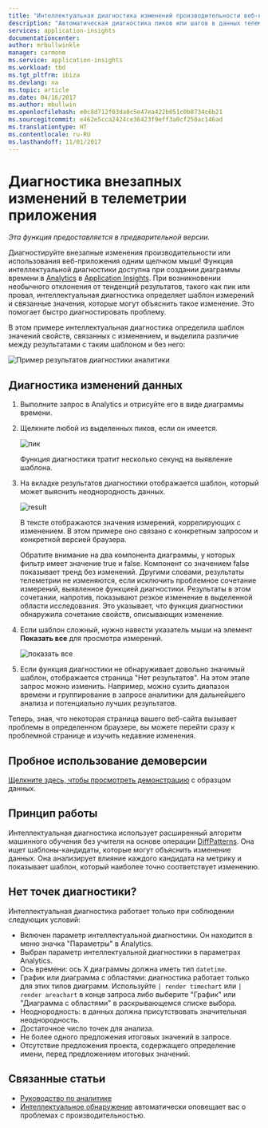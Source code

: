 ```yaml
---
title: "Интеллектуальная диагностика изменений производительности веб-приложений в Azure Application Insights| Документы Майкрософт"
description: "Автоматическая диагностика пиков или шагов в данных телеметрии производительности из веб-приложения."
services: application-insights
documentationcenter: 
author: mrbullwinkle
manager: carmonm
ms.service: application-insights
ms.workload: tbd
ms.tgt_pltfrm: ibiza
ms.devlang: na
ms.topic: article
ms.date: 04/16/2017
ms.author: mbullwin
ms.openlocfilehash: e0c8d712f03da0c5e47ea422b051c0b8734c6b21
ms.sourcegitcommit: e462e5cca2424ce36423f9eff3a0cf250ac146ad
ms.translationtype: HT
ms.contentlocale: ru-RU
ms.lasthandoff: 11/01/2017
---
```

# <a name="diagnose-sudden-changes-in-your-app-telemetry"></a>Диагностика внезапных изменений в телеметрии приложения

*Эта функция предоставляется в предварительной версии.*

Диагностируйте внезапные изменения производительности или использования веб-приложения одним щелчком мыши! Функция интеллектуальной диагностики доступна при создании диаграммы времени в [Analytics](app-insights-analytics.md) в [Application Insights](app-insights-overview.md). При возникновении необычного отклонения от тенденций результатов, такого как пик или провал, интеллектуальная диагностика определяет шаблон измерений и связанные значения, которые могут объяснить такое изменение. Это помогает быстро диагностировать проблему. 

В этом примере интеллектуальная диагностика определила шаблон значений свойств, связанных с изменением, и выделила различие между результатами с таким шаблоном и без него:

![Пример результатов диагностики аналитики](./media/app-insights-analytics-diagnostics/analytics-result.png)
 

## <a name="diagnose-data-changes"></a>Диагностика изменений данных

1.  Выполните запрос в Analytics и отрисуйте его в виде диаграммы времени. 
2.  Щелкните любой из выделенных пиков, если он имеется.
 
    ![пик](./media/app-insights-analytics-diagnostics/peak.png)

    Функция диагностики тратит несколько секунд на выявление шаблона.

3. На вкладке результатов диагностики отображается шаблон, который может выяснить неоднородность данных.

    ![result](./media/app-insights-analytics-diagnostics/result.png)
 
    В тексте отображаются значения измерений, коррелирующих с изменением. В этом примере оно связано с конкретным запросом и конкретной версией браузера.

    Обратите внимание на два компонента диаграммы, у которых фильтр имеет значение true и false. Компонент со значением false показывает тренд без изменений. Другими словами, результаты телеметрии не изменяются, если исключить проблемное сочетание измерений, выявленное функцией диагностики. Результаты в этом сочетании, напротив, показывают резкое изменение в выделенной области исследования. Это указывает, что функция диагностики обнаружила сочетание свойств, описывающих изменение.

4.  Если шаблон сложный, нужно навести указатель мыши на элемент **Показать все** для просмотра измерений.

    ![показать все](./media/app-insights-analytics-diagnostics/show-all.png)
 
5.  Если функция диагностики не обнаруживает довольно значимый шаблон, отображается страница "Нет результатов". На этом этапе запрос можно изменить. Например, можно сузить диапазон времени и группирование в запросе аналитики для дальнейшего анализа и потенциально лучших результатов.

Теперь, зная, что некоторая страница вашего веб-сайта вызывает проблемы в определенном браузере, вы можете перейти сразу к проблемной странице и изучить недавние изменения.

## <a name="try-the-demo"></a>Пробное использование демоверсии

[Щелкните здесь, чтобы просмотреть демонстрацию](https://analytics.applicationinsights.io/demo?q=H4sIAAAAAAAAA3VSTY%2FTQAy991dYPXWlLf0QIO2KIiGWA3duiMPsxEnMzhe2p6WIH48nVUsuGylRNPOe3%2FOzN5vFZgPfRhL4VZHPIGM%2BCdgHdESgpMjOKx0RnsgNKYuSF%2BjRaWUE7xKMGIoBgTpMSv2Z0jBxOWc1QBWEPjM4EMUCP2uc0A3x8E5HKMi%2BEQNC7oHRbIgKdJWdUk5vmr9PvdkArildit%2Fcrk0lBDjnyhBzk%2FKVxdTy0QhNY6RhDPYqdlCy9XMV96NjBZc68IH8y6Tzuf01iZxeIZ%2FI5DqMOYmaQQRXNUdz6qGb5WOdSKEXnOozHtEFK%2Bh0qnq5YQzGF9DcoinoqbcigkO0NOZRNGOZaaBkMuat5xznFOtULKhG%2BdrGlVDhy%2B8SMlsETV8dD6gTd0YrbsBrFq6U1v%2Filv4C%2FsJpRJuwUrQTZ0P7eIDOHLeD1X67e7%2Fe7dbbB9htH%2Ffbu4vQDfvhFez%2B8a1h%2F1f3VSy%2BJ4Ol1oN8X4qN0qMZWv44HJanzKFLeJIltKcRpcbomP7gbHNkdV2Xe1uqO3g%2BwzOl1c3PvbmMlC7KjKlry2GX0w4s%2FgFoo5%2BhBAMAAA%3D%3D&timespan=PT24H) с образцом данных.

## <a name="how-it-works"></a>Принцип работы

Интеллектуальная диагностика использует расширенный алгоритм машинного обучения без учителя на основе операции [DiffPatterns](app-insights-analytics-reference.md). Она ищет шаблоны-кандидаты, которые могут объяснить изменение данных. Она анализирует влияние каждого кандидата на метрику и показывает шаблон, который наиболее точно соответствует изменению.

## <a name="no-diagnostic-points"></a>Нет точек диагностики?

Интеллектуальная диагностика работает только при соблюдении следующих условий:

 * Включен параметр интеллектуальной диагностики. Он находится в меню значка "Параметры" в Analytics.
 * Выбран параметр интеллектуальной диагностики в параметрах Analytics. 
 * Ось времени: ось X диаграммы должна иметь тип `datetime`.
 * График или диаграмма с областями: диагностика работает только для этих типов диаграмм. Используйте `| render timechart` или `| render areachart` в конце запроса либо выберите "График" или "Диаграмма с областями" в раскрывающемся списке выбора.
 * Неоднородность: в данных должна присутствовать значительная неоднородность.
 * Достаточное число точек для анализа.
 * Не более одного предложения итоговых значений в запросе.
 * Отсутствие предложения проекта, содержащего определение имени, перед предложением итоговых значений.

 
 ## <a name="related-articles"></a>Связанные статьи

 * [Руководство по аналитике](app-insights-analytics-tour.md)
 * [Интеллектуальное обнаружение](app-insights-proactive-diagnostics.md) автоматически оповещает вас о проблемах с производительностью.